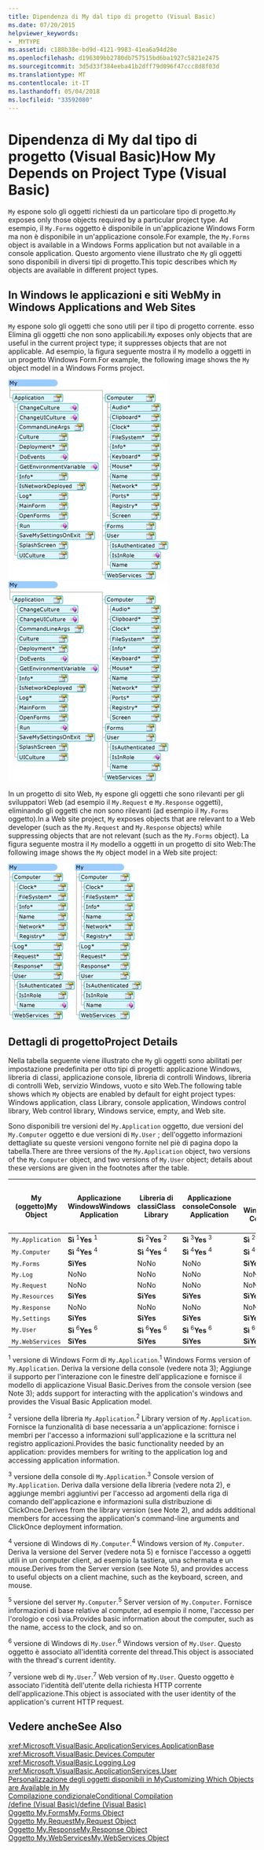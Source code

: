 ```yaml
---
title: Dipendenza di My dal tipo di progetto (Visual Basic)
ms.date: 07/20/2015
helpviewer_keywords:
- _MYTYPE
ms.assetid: c188b38e-bd9d-4121-9983-41ea6a94d28e
ms.openlocfilehash: d196309bb2780db757515bd6ba1927c5821e2475
ms.sourcegitcommit: 3d5d33f384eeba41b2dff79d096f47ccc8d8f03d
ms.translationtype: MT
ms.contentlocale: it-IT
ms.lasthandoff: 05/04/2018
ms.locfileid: "33592080"
---
```

# <a name="how-my-depends-on-project-type-visual-basic"></a><span data-ttu-id="44bde-102">Dipendenza di My dal tipo di progetto (Visual Basic)</span><span class="sxs-lookup"><span data-stu-id="44bde-102">How My Depends on Project Type (Visual Basic)</span></span>
<span data-ttu-id="44bde-103">`My` espone solo gli oggetti richiesti da un particolare tipo di progetto.</span><span class="sxs-lookup"><span data-stu-id="44bde-103">`My` exposes only those objects required by a particular project type.</span></span> <span data-ttu-id="44bde-104">Ad esempio, il `My.Forms` oggetto è disponibile in un'applicazione Windows Form ma non è disponibile in un'applicazione console.</span><span class="sxs-lookup"><span data-stu-id="44bde-104">For example, the `My.Forms` object is available in a Windows Forms application but not available in a console application.</span></span> <span data-ttu-id="44bde-105">Questo argomento viene illustrato che `My` gli oggetti sono disponibili in diversi tipi di progetto.</span><span class="sxs-lookup"><span data-stu-id="44bde-105">This topic describes which `My` objects are available in different project types.</span></span>  
  
## <a name="my-in-windows-applications-and-web-sites"></a><span data-ttu-id="44bde-106">In Windows le applicazioni e siti Web</span><span class="sxs-lookup"><span data-stu-id="44bde-106">My in Windows Applications and Web Sites</span></span>  
 <span data-ttu-id="44bde-107">`My` espone solo gli oggetti che sono utili per il tipo di progetto corrente. esso Elimina gli oggetti che non sono applicabili.</span><span class="sxs-lookup"><span data-stu-id="44bde-107">`My` exposes only objects that are useful in the current project type; it suppresses objects that are not applicable.</span></span> <span data-ttu-id="44bde-108">Ad esempio, la figura seguente mostra il `My` modello a oggetti in un progetto Windows Form.</span><span class="sxs-lookup"><span data-stu-id="44bde-108">For example, the following image shows the `My` object model in a Windows Forms project.</span></span>  
  
 <span data-ttu-id="44bde-109">![Forma di My in un'applicazione Windows Forms](../../../visual-basic/developing-apps/development-with-my/media/myinwinform.png "MyInWinForm")</span><span class="sxs-lookup"><span data-stu-id="44bde-109">![Shape of My in a Windows Forms application](../../../visual-basic/developing-apps/development-with-my/media/myinwinform.png "MyInWinForm")</span></span>  
  
 <span data-ttu-id="44bde-110">In un progetto di sito Web, `My` espone gli oggetti che sono rilevanti per gli sviluppatori Web (ad esempio il `My.Request` e `My.Response` oggetti), eliminando gli oggetti che non sono rilevanti (ad esempio il `My.Forms` oggetto).</span><span class="sxs-lookup"><span data-stu-id="44bde-110">In a Web site project, `My` exposes objects that are relevant to a Web developer (such as the `My.Request` and `My.Response` objects) while suppressing objects that are not relevant (such as the `My.Forms` object).</span></span> <span data-ttu-id="44bde-111">La figura seguente mostra il `My` modello a oggetti in un progetto di sito Web:</span><span class="sxs-lookup"><span data-stu-id="44bde-111">The following image shows the `My` object model in a Web site project:</span></span>  
  
 <span data-ttu-id="44bde-112">![Forma di My in un'applicazione Web](../../../visual-basic/developing-apps/development-with-my/media/myinweb.png "MyInWeb")</span><span class="sxs-lookup"><span data-stu-id="44bde-112">![Shape of My in a Web application](../../../visual-basic/developing-apps/development-with-my/media/myinweb.png "MyInWeb")</span></span>  
  
## <a name="project-details"></a><span data-ttu-id="44bde-113">Dettagli di progetto</span><span class="sxs-lookup"><span data-stu-id="44bde-113">Project Details</span></span>  
 <span data-ttu-id="44bde-114">Nella tabella seguente viene illustrato che `My` gli oggetti sono abilitati per impostazione predefinita per otto tipi di progetti: applicazione Windows, libreria di classi, applicazione console, libreria di controlli Windows, libreria di controlli Web, servizio Windows, vuoto e sito Web.</span><span class="sxs-lookup"><span data-stu-id="44bde-114">The following table shows which `My` objects are enabled by default for eight project types: Windows application, class Library, console application, Windows control library, Web control library, Windows service, empty, and Web site.</span></span>  
  
 <span data-ttu-id="44bde-115">Sono disponibili tre versioni del `My.Application` oggetto, due versioni del `My.Computer` oggetto e due versioni di `My.User` ; dell'oggetto informazioni dettagliate su queste versioni vengono fornite nel piè di pagina dopo la tabella.</span><span class="sxs-lookup"><span data-stu-id="44bde-115">There are three versions of the `My.Application` object, two versions of the `My.Computer` object, and two versions of `My.User` object; details about these versions are given in the footnotes after the table.</span></span>  
  
|<span data-ttu-id="44bde-116">My (oggetto)</span><span class="sxs-lookup"><span data-stu-id="44bde-116">My Object</span></span>|<span data-ttu-id="44bde-117">Applicazione Windows</span><span class="sxs-lookup"><span data-stu-id="44bde-117">Windows Application</span></span>|<span data-ttu-id="44bde-118">Libreria di classi</span><span class="sxs-lookup"><span data-stu-id="44bde-118">Class Library</span></span>|<span data-ttu-id="44bde-119">Applicazione console</span><span class="sxs-lookup"><span data-stu-id="44bde-119">Console Application</span></span>|<span data-ttu-id="44bde-120">Libreria di controlli Windows</span><span class="sxs-lookup"><span data-stu-id="44bde-120">Windows Control Library</span></span>|<span data-ttu-id="44bde-121">Libreria di controlli Web</span><span class="sxs-lookup"><span data-stu-id="44bde-121">Web Control Library</span></span>|<span data-ttu-id="44bde-122">Servizio Windows</span><span class="sxs-lookup"><span data-stu-id="44bde-122">Windows Service</span></span>|<span data-ttu-id="44bde-123">Empty</span><span class="sxs-lookup"><span data-stu-id="44bde-123">Empty</span></span>|<span data-ttu-id="44bde-124">Sito Web</span><span class="sxs-lookup"><span data-stu-id="44bde-124">Web Site</span></span>|  
|---|---|---|---|---|---|---|---|---|  
|`My.Application`|<span data-ttu-id="44bde-125">**Sì** <sup>1</sup></span><span class="sxs-lookup"><span data-stu-id="44bde-125">**Yes** <sup>1</sup></span></span>|<span data-ttu-id="44bde-126">**Sì** <sup>2</sup></span><span class="sxs-lookup"><span data-stu-id="44bde-126">**Yes** <sup>2</sup></span></span>|<span data-ttu-id="44bde-127">**Sì** <sup>3</sup></span><span class="sxs-lookup"><span data-stu-id="44bde-127">**Yes** <sup>3</sup></span></span>|<span data-ttu-id="44bde-128">**Sì** <sup>2</sup></span><span class="sxs-lookup"><span data-stu-id="44bde-128">**Yes** <sup>2</sup></span></span>|<span data-ttu-id="44bde-129">No</span><span class="sxs-lookup"><span data-stu-id="44bde-129">No</span></span>|<span data-ttu-id="44bde-130">**Sì** <sup>3</sup></span><span class="sxs-lookup"><span data-stu-id="44bde-130">**Yes** <sup>3</sup></span></span>|<span data-ttu-id="44bde-131">No</span><span class="sxs-lookup"><span data-stu-id="44bde-131">No</span></span>|<span data-ttu-id="44bde-132">No</span><span class="sxs-lookup"><span data-stu-id="44bde-132">No</span></span>|  
|`My.Computer`|<span data-ttu-id="44bde-133">**Sì** <sup>4</sup></span><span class="sxs-lookup"><span data-stu-id="44bde-133">**Yes** <sup>4</sup></span></span>|<span data-ttu-id="44bde-134">**Sì** <sup>4</sup></span><span class="sxs-lookup"><span data-stu-id="44bde-134">**Yes** <sup>4</sup></span></span>|<span data-ttu-id="44bde-135">**Sì** <sup>4</sup></span><span class="sxs-lookup"><span data-stu-id="44bde-135">**Yes** <sup>4</sup></span></span>|<span data-ttu-id="44bde-136">**Sì** <sup>4</sup></span><span class="sxs-lookup"><span data-stu-id="44bde-136">**Yes** <sup>4</sup></span></span>|<span data-ttu-id="44bde-137">**Sì** <sup>5</sup></span><span class="sxs-lookup"><span data-stu-id="44bde-137">**Yes** <sup>5</sup></span></span>|<span data-ttu-id="44bde-138">**Sì** <sup>4</sup></span><span class="sxs-lookup"><span data-stu-id="44bde-138">**Yes** <sup>4</sup></span></span>|<span data-ttu-id="44bde-139">No</span><span class="sxs-lookup"><span data-stu-id="44bde-139">No</span></span>|<span data-ttu-id="44bde-140">**Sì** <sup>5</sup></span><span class="sxs-lookup"><span data-stu-id="44bde-140">**Yes** <sup>5</sup></span></span>|  
|`My.Forms`|<span data-ttu-id="44bde-141">**Sì**</span><span class="sxs-lookup"><span data-stu-id="44bde-141">**Yes**</span></span>|<span data-ttu-id="44bde-142">No</span><span class="sxs-lookup"><span data-stu-id="44bde-142">No</span></span>|<span data-ttu-id="44bde-143">No</span><span class="sxs-lookup"><span data-stu-id="44bde-143">No</span></span>|<span data-ttu-id="44bde-144">**Sì**</span><span class="sxs-lookup"><span data-stu-id="44bde-144">**Yes**</span></span>|<span data-ttu-id="44bde-145">No</span><span class="sxs-lookup"><span data-stu-id="44bde-145">No</span></span>|<span data-ttu-id="44bde-146">No</span><span class="sxs-lookup"><span data-stu-id="44bde-146">No</span></span>|<span data-ttu-id="44bde-147">No</span><span class="sxs-lookup"><span data-stu-id="44bde-147">No</span></span>|<span data-ttu-id="44bde-148">No</span><span class="sxs-lookup"><span data-stu-id="44bde-148">No</span></span>|  
|`My.Log`|<span data-ttu-id="44bde-149">No</span><span class="sxs-lookup"><span data-stu-id="44bde-149">No</span></span>|<span data-ttu-id="44bde-150">No</span><span class="sxs-lookup"><span data-stu-id="44bde-150">No</span></span>|<span data-ttu-id="44bde-151">No</span><span class="sxs-lookup"><span data-stu-id="44bde-151">No</span></span>|<span data-ttu-id="44bde-152">No</span><span class="sxs-lookup"><span data-stu-id="44bde-152">No</span></span>|<span data-ttu-id="44bde-153">No</span><span class="sxs-lookup"><span data-stu-id="44bde-153">No</span></span>|<span data-ttu-id="44bde-154">No</span><span class="sxs-lookup"><span data-stu-id="44bde-154">No</span></span>|<span data-ttu-id="44bde-155">No</span><span class="sxs-lookup"><span data-stu-id="44bde-155">No</span></span>|<span data-ttu-id="44bde-156">**Sì**</span><span class="sxs-lookup"><span data-stu-id="44bde-156">**Yes**</span></span>|  
|`My.Request`|<span data-ttu-id="44bde-157">No</span><span class="sxs-lookup"><span data-stu-id="44bde-157">No</span></span>|<span data-ttu-id="44bde-158">No</span><span class="sxs-lookup"><span data-stu-id="44bde-158">No</span></span>|<span data-ttu-id="44bde-159">No</span><span class="sxs-lookup"><span data-stu-id="44bde-159">No</span></span>|<span data-ttu-id="44bde-160">No</span><span class="sxs-lookup"><span data-stu-id="44bde-160">No</span></span>|<span data-ttu-id="44bde-161">No</span><span class="sxs-lookup"><span data-stu-id="44bde-161">No</span></span>|<span data-ttu-id="44bde-162">No</span><span class="sxs-lookup"><span data-stu-id="44bde-162">No</span></span>|<span data-ttu-id="44bde-163">No</span><span class="sxs-lookup"><span data-stu-id="44bde-163">No</span></span>|<span data-ttu-id="44bde-164">**Sì**</span><span class="sxs-lookup"><span data-stu-id="44bde-164">**Yes**</span></span>|  
|`My.Resources`|<span data-ttu-id="44bde-165">**Sì**</span><span class="sxs-lookup"><span data-stu-id="44bde-165">**Yes**</span></span>|<span data-ttu-id="44bde-166">**Sì**</span><span class="sxs-lookup"><span data-stu-id="44bde-166">**Yes**</span></span>|<span data-ttu-id="44bde-167">**Sì**</span><span class="sxs-lookup"><span data-stu-id="44bde-167">**Yes**</span></span>|<span data-ttu-id="44bde-168">**Sì**</span><span class="sxs-lookup"><span data-stu-id="44bde-168">**Yes**</span></span>|<span data-ttu-id="44bde-169">**Sì**</span><span class="sxs-lookup"><span data-stu-id="44bde-169">**Yes**</span></span>|<span data-ttu-id="44bde-170">**Sì**</span><span class="sxs-lookup"><span data-stu-id="44bde-170">**Yes**</span></span>|<span data-ttu-id="44bde-171">No</span><span class="sxs-lookup"><span data-stu-id="44bde-171">No</span></span>|<span data-ttu-id="44bde-172">No</span><span class="sxs-lookup"><span data-stu-id="44bde-172">No</span></span>|  
|`My.Response`|<span data-ttu-id="44bde-173">No</span><span class="sxs-lookup"><span data-stu-id="44bde-173">No</span></span>|<span data-ttu-id="44bde-174">No</span><span class="sxs-lookup"><span data-stu-id="44bde-174">No</span></span>|<span data-ttu-id="44bde-175">No</span><span class="sxs-lookup"><span data-stu-id="44bde-175">No</span></span>|<span data-ttu-id="44bde-176">No</span><span class="sxs-lookup"><span data-stu-id="44bde-176">No</span></span>|<span data-ttu-id="44bde-177">No</span><span class="sxs-lookup"><span data-stu-id="44bde-177">No</span></span>|<span data-ttu-id="44bde-178">No</span><span class="sxs-lookup"><span data-stu-id="44bde-178">No</span></span>|<span data-ttu-id="44bde-179">No</span><span class="sxs-lookup"><span data-stu-id="44bde-179">No</span></span>|<span data-ttu-id="44bde-180">**Sì**</span><span class="sxs-lookup"><span data-stu-id="44bde-180">**Yes**</span></span>|  
|`My.Settings`|<span data-ttu-id="44bde-181">**Sì**</span><span class="sxs-lookup"><span data-stu-id="44bde-181">**Yes**</span></span>|<span data-ttu-id="44bde-182">**Sì**</span><span class="sxs-lookup"><span data-stu-id="44bde-182">**Yes**</span></span>|<span data-ttu-id="44bde-183">**Sì**</span><span class="sxs-lookup"><span data-stu-id="44bde-183">**Yes**</span></span>|<span data-ttu-id="44bde-184">**Sì**</span><span class="sxs-lookup"><span data-stu-id="44bde-184">**Yes**</span></span>|<span data-ttu-id="44bde-185">**Sì**</span><span class="sxs-lookup"><span data-stu-id="44bde-185">**Yes**</span></span>|<span data-ttu-id="44bde-186">**Sì**</span><span class="sxs-lookup"><span data-stu-id="44bde-186">**Yes**</span></span>|<span data-ttu-id="44bde-187">No</span><span class="sxs-lookup"><span data-stu-id="44bde-187">No</span></span>|<span data-ttu-id="44bde-188">No</span><span class="sxs-lookup"><span data-stu-id="44bde-188">No</span></span>|  
|`My.User`|<span data-ttu-id="44bde-189">**Sì** <sup>6</sup></span><span class="sxs-lookup"><span data-stu-id="44bde-189">**Yes** <sup>6</sup></span></span>|<span data-ttu-id="44bde-190">**Sì** <sup>6</sup></span><span class="sxs-lookup"><span data-stu-id="44bde-190">**Yes** <sup>6</sup></span></span>|<span data-ttu-id="44bde-191">**Sì** <sup>6</sup></span><span class="sxs-lookup"><span data-stu-id="44bde-191">**Yes** <sup>6</sup></span></span>|<span data-ttu-id="44bde-192">**Sì** <sup>6</sup></span><span class="sxs-lookup"><span data-stu-id="44bde-192">**Yes** <sup>6</sup></span></span>|<span data-ttu-id="44bde-193">**Sì** <sup>7</sup></span><span class="sxs-lookup"><span data-stu-id="44bde-193">**Yes** <sup>7</sup></span></span>|<span data-ttu-id="44bde-194">**Sì** <sup>6</sup></span><span class="sxs-lookup"><span data-stu-id="44bde-194">**Yes** <sup>6</sup></span></span>|<span data-ttu-id="44bde-195">No</span><span class="sxs-lookup"><span data-stu-id="44bde-195">No</span></span>|<span data-ttu-id="44bde-196">**Sì** <sup>7</sup></span><span class="sxs-lookup"><span data-stu-id="44bde-196">**Yes** <sup>7</sup></span></span>|  
|`My.WebServices`|<span data-ttu-id="44bde-197">**Sì**</span><span class="sxs-lookup"><span data-stu-id="44bde-197">**Yes**</span></span>|<span data-ttu-id="44bde-198">**Sì**</span><span class="sxs-lookup"><span data-stu-id="44bde-198">**Yes**</span></span>|<span data-ttu-id="44bde-199">**Sì**</span><span class="sxs-lookup"><span data-stu-id="44bde-199">**Yes**</span></span>|<span data-ttu-id="44bde-200">**Sì**</span><span class="sxs-lookup"><span data-stu-id="44bde-200">**Yes**</span></span>|<span data-ttu-id="44bde-201">**Sì**</span><span class="sxs-lookup"><span data-stu-id="44bde-201">**Yes**</span></span>|<span data-ttu-id="44bde-202">**Sì**</span><span class="sxs-lookup"><span data-stu-id="44bde-202">**Yes**</span></span>|<span data-ttu-id="44bde-203">No</span><span class="sxs-lookup"><span data-stu-id="44bde-203">No</span></span>|<span data-ttu-id="44bde-204">No</span><span class="sxs-lookup"><span data-stu-id="44bde-204">No</span></span>|  
  
 <span data-ttu-id="44bde-205"><sup>1</sup> versione di Windows Form di `My.Application`.</span><span class="sxs-lookup"><span data-stu-id="44bde-205"><sup>1</sup> Windows Forms version of `My.Application`.</span></span> <span data-ttu-id="44bde-206">Deriva la versione della console (vedere nota 3); Aggiunge il supporto per l'interazione con le finestre dell'applicazione e fornisce il modello di applicazione Visual Basic.</span><span class="sxs-lookup"><span data-stu-id="44bde-206">Derives from the console version (see Note 3); adds support for interacting with the application's windows and provides the Visual Basic Application model.</span></span>  
  
 <span data-ttu-id="44bde-207"><sup>2</sup> versione della libreria `My.Application`.</span><span class="sxs-lookup"><span data-stu-id="44bde-207"><sup>2</sup> Library version of `My.Application`.</span></span> <span data-ttu-id="44bde-208">Fornisce la funzionalità di base necessaria a un'applicazione: fornisce i membri per l'accesso a informazioni sull'applicazione e la scrittura nel registro applicazioni.</span><span class="sxs-lookup"><span data-stu-id="44bde-208">Provides the basic functionality needed by an application: provides members for writing to the application log and accessing application information.</span></span>  
  
 <span data-ttu-id="44bde-209"><sup>3</sup> versione della console di `My.Application`.</span><span class="sxs-lookup"><span data-stu-id="44bde-209"><sup>3</sup> Console version of `My.Application`.</span></span> <span data-ttu-id="44bde-210">Deriva dalla versione della libreria (vedere nota 2), e aggiunge membri aggiuntivi per l'accesso ad argomenti della riga di comando dell'applicazione e informazioni sulla distribuzione di ClickOnce.</span><span class="sxs-lookup"><span data-stu-id="44bde-210">Derives from the library version (see Note 2), and adds additional members for accessing the application's command-line arguments and ClickOnce deployment information.</span></span>  
  
 <span data-ttu-id="44bde-211"><sup>4</sup> versione di Windows di `My.Computer`.</span><span class="sxs-lookup"><span data-stu-id="44bde-211"><sup>4</sup> Windows version of `My.Computer`.</span></span> <span data-ttu-id="44bde-212">Deriva la versione del Server (vedere nota 5) e fornisce l'accesso a oggetti utili in un computer client, ad esempio la tastiera, una schermata e un mouse.</span><span class="sxs-lookup"><span data-stu-id="44bde-212">Derives from the Server version (see Note 5), and provides access to useful objects on a client machine, such as the keyboard, screen, and mouse.</span></span>  
  
 <span data-ttu-id="44bde-213"><sup>5</sup> versione del server `My.Computer`.</span><span class="sxs-lookup"><span data-stu-id="44bde-213"><sup>5</sup> Server version of `My.Computer`.</span></span> <span data-ttu-id="44bde-214">Fornisce informazioni di base relative al computer, ad esempio il nome, l'accesso per l'orologio e così via.</span><span class="sxs-lookup"><span data-stu-id="44bde-214">Provides basic information about the computer, such as the name, access to the clock, and so on.</span></span>  
  
 <span data-ttu-id="44bde-215"><sup>6</sup> versione di Windows di `My.User`.</span><span class="sxs-lookup"><span data-stu-id="44bde-215"><sup>6</sup> Windows version of `My.User`.</span></span> <span data-ttu-id="44bde-216">Questo oggetto è associato all'identità corrente del thread.</span><span class="sxs-lookup"><span data-stu-id="44bde-216">This object is associated with the thread's current identity.</span></span>  
  
 <span data-ttu-id="44bde-217"><sup>7</sup> versione web di `My.User`.</span><span class="sxs-lookup"><span data-stu-id="44bde-217"><sup>7</sup> Web version of `My.User`.</span></span> <span data-ttu-id="44bde-218">Questo oggetto è associato l'identità dell'utente della richiesta HTTP corrente dell'applicazione.</span><span class="sxs-lookup"><span data-stu-id="44bde-218">This object is associated with the user identity of the application's current HTTP request.</span></span>  
  
## <a name="see-also"></a><span data-ttu-id="44bde-219">Vedere anche</span><span class="sxs-lookup"><span data-stu-id="44bde-219">See Also</span></span>  
 <xref:Microsoft.VisualBasic.ApplicationServices.ApplicationBase>  
 <xref:Microsoft.VisualBasic.Devices.Computer>  
 <xref:Microsoft.VisualBasic.Logging.Log>  
 <xref:Microsoft.VisualBasic.ApplicationServices.User>  
 [<span data-ttu-id="44bde-220">Personalizzazione degli oggetti disponibili in My</span><span class="sxs-lookup"><span data-stu-id="44bde-220">Customizing Which Objects are Available in My</span></span>](../../../visual-basic/developing-apps/customizing-extending-my/customizing-which-objects-are-available-in-my.md)  
 [<span data-ttu-id="44bde-221">Compilazione condizionale</span><span class="sxs-lookup"><span data-stu-id="44bde-221">Conditional Compilation</span></span>](../../../visual-basic/programming-guide/program-structure/conditional-compilation.md)  
 [<span data-ttu-id="44bde-222">/define (Visual Basic)</span><span class="sxs-lookup"><span data-stu-id="44bde-222">/define (Visual Basic)</span></span>](../../../visual-basic/reference/command-line-compiler/define.md)  
 [<span data-ttu-id="44bde-223">Oggetto My.Forms</span><span class="sxs-lookup"><span data-stu-id="44bde-223">My.Forms Object</span></span>](../../../visual-basic/language-reference/objects/my-forms-object.md)  
 [<span data-ttu-id="44bde-224">Oggetto My.Request</span><span class="sxs-lookup"><span data-stu-id="44bde-224">My.Request Object</span></span>](../../../visual-basic/language-reference/objects/my-request-object.md)  
 [<span data-ttu-id="44bde-225">Oggetto My.Response</span><span class="sxs-lookup"><span data-stu-id="44bde-225">My.Response Object</span></span>](../../../visual-basic/language-reference/objects/my-response-object.md)  
 [<span data-ttu-id="44bde-226">Oggetto My.WebServices</span><span class="sxs-lookup"><span data-stu-id="44bde-226">My.WebServices Object</span></span>](../../../visual-basic/language-reference/objects/my-webservices-object.md)
